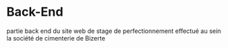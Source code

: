 # Back-End
partie back end du site web de stage de perfectionnement effectué au sein la société de cimenterie de Bizerte
